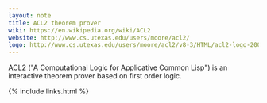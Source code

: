 ```yaml
---
layout: note
title: ACL2 theorem prover
wiki: https://en.wikipedia.org/wiki/ACL2
website: http://www.cs.utexas.edu/users/moore/acl2/
logo: http://www.cs.utexas.edu/users/moore/acl2/v8-3/HTML/acl2-logo-200-134.gif
---
```


ACL2 ("A Computational Logic for Applicative Common Lisp") is an interactive
theorem prover based on first order logic.

{% include links.html %}
